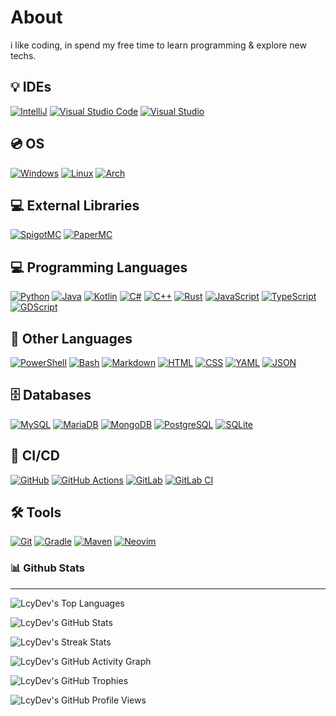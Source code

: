 # About
i like coding, in spend my free time to learn programming & explore new techs.

## 💡 IDEs

[![IntelliJ](https://img.shields.io/badge/-IntelliJ%20IDEA-%23000000?style=for-the-badge&logo=intellij-idea&logoColor=white)](https://jetbrains.com/idea/)
[![Visual Studio Code](https://img.shields.io/badge/-Visual%20Studio%20Code-%23007ACC?style=for-the-badge&logo=visual-studio-code&logoColor=white)](https://code.visualstudio.com/)
[![Visual Studio](https://img.shields.io/badge/-Visual%20Studio-%235C2D91?style=for-the-badge&logo=visual-studio&logoColor=white)](https://visualstudio.microsoft.com/)

## 💿 OS

[![Windows](https://img.shields.io/badge/-Windows-%230078D6?style=for-the-badge&logo=windows&logoColor=white)](https://microsoft.com/en-us/windows)
[![Linux](https://img.shields.io/badge/-Linux-%23FCC624?style=for-the-badge&logo=linux&logoColor=black)](https://linux.org/)
[![Arch](https://img.shields.io/badge/-Arch-%23181717?style=for-the-badge&logo=arch-linux&logoColor=1793D1)](https://archlinux.org/)
<!---
[![Kali](https://img.shields.io/badge/-Linux-%23557C94?style=for-the-badge&logo=kalilinux&logoColor=black)](https://kali.org/)
Garuda, EndeavourOS, ArcoLinux, ArchCraft, XeroLinux
-->

## 💻 External Libraries

[![SpigotMC](https://img.shields.io/badge/-Spigot-%23FCCD46?style=for-the-badge&logo=spigotmc&logoColor=white)](https://spigotmc.org/)
[![PaperMC](https://img.shields.io/badge/-Paper-%23444444?style=for-the-badge&logo=paperlessngx&logoColor=white)](https://papermc.io/)
<!---
[![Forge](https://img.shields.io/badge/-Forge-%23FF784D?style=for-the-badge&logo=curseforge&logoColor=black)](https://minecraftforge.net/)
[![FabricMC](https://img.shields.io/badge/-Fabric-%23C6BCA5?style=for-the-badge&logo=fabricmc&logoColor=white)](https://fabricmc.net/)
-->

## 💻 Programming Languages

[![Python](https://img.shields.io/badge/-Python-%233776AB?style=for-the-badge&logo=python&logoColor=white)](https://python.org/)
[![Java](https://img.shields.io/badge/-Java-%23FF6600?style=for-the-badge&logo=java&logoColor=white)](https://java.com/)
[![Kotlin](https://img.shields.io/badge/-Kotlin-%237F52FF?style=for-the-badge&logo=kotlin&logoColor=white)](https://kotlinlang.org/)
[![C#](https://img.shields.io/badge/-C%23-%23007396?style=for-the-badge&logo=c-sharp&logoColor=white)](https://docs.microsoft.com/en-us/dotnet/csharp/)
[![C++](https://img.shields.io/badge/-C++-%2300599C?style=for-the-badge&logo=c-plus-plus&logoColor=white)](https://isocpp.org/)
[![Rust](https://img.shields.io/badge/-Rust-%23DEA584?style=for-the-badge&logo=rust&logoColor=black)](https://rust-lang.org/)
[![JavaScript](https://img.shields.io/badge/-JavaScript-%23F7DF1E?style=for-the-badge&logo=javascript&logoColor=black)](https://javascript.com/)
[![TypeScript](https://img.shields.io/badge/-TypeScript-%23007ACC?style=for-the-badge&logo=typescript&logoColor=white)](https://typescriptlang.org/)
[![GDScript](https://img.shields.io/badge/-GDScript-%23478CBF?style=for-the-badge&logo=godot-engine&logoColor=white)](https://gdscript.com)

## 📝 Other Languages

[![PowerShell](https://img.shields.io/badge/-PowerShell-%235391FE?style=for-the-badge&logo=powershell&logoColor=white)](https://powershell.org/) <!-- SCRIPTS -->
[![Bash](https://img.shields.io/badge/-Bash-%2339457E?style=for-the-badge&logo=gnu-bash&logoColor=white)](https://gnu.org/software/bash/)
[![Markdown](https://img.shields.io/badge/-Markdown-%23000000?style=for-the-badge&logo=markdown&logoColor=white)](https://daringfireball.net/projects/markdown/) <!-- MARK UP -->
[![HTML](https://img.shields.io/badge/-HTML-%23E34F26?style=for-the-badge&logo=html5&logoColor=white)](https://html.spec.whatwg.org/)
[![CSS](https://img.shields.io/badge/-CSS-%231572B6?style=for-the-badge&logo=css3&logoColor=white)](https://w3.org/Style/CSS/Overview.en.html) <!-- STYLING -->
[![YAML](https://img.shields.io/badge/-YAML-%23FF0000?style=for-the-badge&logo=yaml&logoColor=white)](https://yaml.org/) <!-- DATA SERIALIZATION -->
[![JSON](https://img.shields.io/badge/-JSON-%23000000?style=for-the-badge&logo=json&logoColor=white)](https://json.org/json-en.html)

## 🗄️ Databases

[![MySQL](https://img.shields.io/badge/-MySQL-%234479A1?style=for-the-badge&logo=mysql&logoColor=white)](https://mysql.com/)
[![MariaDB](https://img.shields.io/badge/-MariaDB-%2300f?style=for-the-badge&logo=mariadb&logoColor=white)](https://mariadb.org/)
[![MongoDB](https://img.shields.io/badge/-MongoDB-%2347A248?style=for-the-badge&logo=mongodb&logoColor=white)](https://mongodb.com/)
[![PostgreSQL](https://img.shields.io/badge/-PostgreSQL-%234169E1?style=for-the-badge&logo=postgresql&logoColor=white)](https://postgresql.org/)
[![SQLite](https://img.shields.io/badge/-SQLite-%23003B57?style=for-the-badge&logo=sqlite&logoColor=white)](https://sqlite.org/index.html)

## 🔄 CI/CD

[![GitHub](https://img.shields.io/badge/-GitHub-%23121011?style=for-the-badge&logo=github&logoColor=white)](https://github.com)
[![GitHub Actions](https://img.shields.io/badge/-GitHub%20Actions-%232671E5?style=for-the-badge&logo=github-actions&logoColor=white)](https://github.com)
[![GitLab](https://img.shields.io/badge/-GitLab-%23181717?style=for-the-badge&logo=gitlab&logoColor=white)](https://gitlab.com/)
[![GitLab CI](https://img.shields.io/badge/-GitLab%20CI-%23FC6D26?style=for-the-badge&logo=gitlab&logoColor=white)](https://about.gitlab.com/stages-devops-lifecycle/continuous-integration/)

## 🛠️ Tools

[![Git](https://img.shields.io/badge/-Git-%23F05032?style=for-the-badge&logo=git&logoColor=white)](https://git-scm.com/)
[![Gradle](https://img.shields.io/badge/-Gradle-%2302303A?style=for-the-badge&logo=gradle&logoColor=white)](https://gradle.org/)
[![Maven](https://img.shields.io/badge/-Maven-%23C71A36?style=for-the-badge&logo=apache-maven&logoColor=white)](https://gradle.org/)
[![Neovim](https://img.shields.io/badge/-Neo%20VIM-%23019733?style=for-the-badge&logo=neovim&logoColor=white)](https://neovim.io/)

### 📊 Github Stats

---

</div>

![LcyDev's Top Languages](https://github-readme-stats.vercel.app/api/top-langs/?username=LcyDev&layout=compact&theme=radical&hide_border=true)

![LcyDev's GitHub Stats](https://github-readme-stats.vercel.app/api?username=LcyDev&show_icons=true&theme=radical&count_private=true&include_all_commits=true&hide_border=true)

![LcyDev's Streak Stats](https://github-readme-streak-stats.herokuapp.com/?user=LcyDev&theme=radical&hide_border=true)

![LcyDev's GitHub Activity Graph](https://github-readme-activity-graph.cyclic.app/graph?username=LcyDev&theme=redical&hide_border=true&height=400)

![LcyDev's GitHub Trophies](https://github-profile-trophy.vercel.app/?username=LcyDev&theme=darkhub&no-bg=true&no-frame=true&margin-w=15)

<!---
![LcyDev's Wakatime Stats](https://github-readme-stats.vercel.app/api/wakatime?username=LcyDev&theme=dark&hide_border=true&langs_count=15&layout=compact&hide=other,xml,text&custom_title=Language%20Experience)

## Github Repositories

[![{Name}](https://github-readme-stats.vercel.app/api/pin/?username=LcyDev&repo={Name}&theme=tokyo-nightl&hide_border=true)](https://github.com/LcyDev/{Name})
-->

![LcyDev's GitHub Profile Views](https://komarev.com/ghpvc/?username=LcyDev&color=6133FF&style=flat-square)
